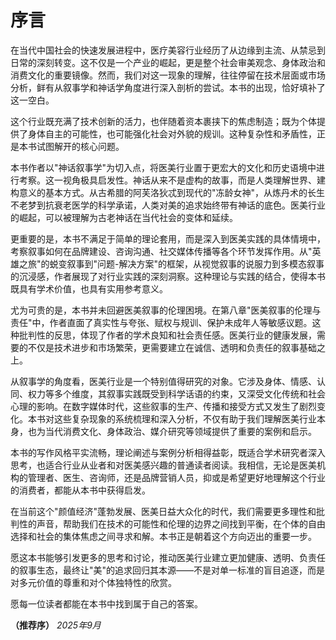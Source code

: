 # 序言

在当代中国社会的快速发展进程中，医疗美容行业经历了从边缘到主流、从禁忌到日常的深刻转变。这不仅是一个产业的崛起，更是整个社会审美观念、身体政治和消费文化的重要镜像。然而，我们对这一现象的理解，往往停留在技术层面或市场分析，鲜有从叙事学和神话学角度进行深入剖析的尝试。本书的出现，恰好填补了这一空白。

这个行业既充满了技术创新的活力，也伴随着资本裹挟下的焦虑制造；既为个体提供了身体自主的可能性，也可能强化社会对外貌的规训。这种复杂性和矛盾性，正是本书试图解开的核心问题。

本书作者以"神话叙事学"为切入点，将医美行业置于更宏大的文化和历史语境中进行考察。这一视角极具启发性。神话从来不是虚构的故事，而是人类理解世界、建构意义的基本方式。从古希腊的阿芙洛狄忒到现代的"冻龄女神"，从炼丹术的长生不老梦到抗衰老医学的科学承诺，人类对美的追求始终带有神话的底色。医美行业的崛起，可以被理解为古老神话在当代社会的变体和延续。

更重要的是，本书不满足于简单的理论套用，而是深入到医美实践的具体情境中，考察叙事如何在品牌建设、咨询沟通、社交媒体传播等各个环节发挥作用。从"英雄之旅"的蜕变叙事到"问题-解决方案"的框架，从视觉叙事的说服力到多模态叙事的沉浸感，作者展现了对行业实践的深刻洞察。这种理论与实践的结合，使得本书既具有学术价值，也具有实用参考意义。

尤为可贵的是，本书并未回避医美叙事的伦理困境。在第八章"医美叙事的伦理与责任"中，作者直面了真实性与夸张、赋权与规训、保护未成年人等敏感议题。这种批判性的反思，体现了作者的学术良知和社会责任感。医美行业的健康发展，需要的不仅是技术进步和市场繁荣，更需要建立在诚信、透明和负责任的叙事基础之上。

从叙事学的角度看，医美行业是一个特别值得研究的对象。它涉及身体、情感、认同、权力等多个维度，其叙事实践既受到科学话语的约束，又深受文化传统和社会心理的影响。在数字媒体时代，这些叙事的生产、传播和接受方式又发生了剧烈变化。本书对这些复杂现象的系统梳理和深入分析，不仅有助于我们理解医美行业本身，也为当代消费文化、身体政治、媒介研究等领域提供了重要的案例和启示。

本书的写作风格平实流畅，理论阐述与案例分析相得益彰，既适合学术研究者深入思考，也适合行业从业者和对医美感兴趣的普通读者阅读。我相信，无论是医美机构的管理者、医生、咨询师，还是品牌营销人员，抑或是希望更好地理解这个行业的消费者，都能从本书中获得启发。

在当前这个"颜值经济"蓬勃发展、医美日益大众化的时代，我们需要更多理性和批判性的声音，帮助我们在技术的可能性和伦理的边界之间找到平衡，在个体的自由选择和社会的集体焦虑之间寻求和解。本书正是朝着这个方向迈出的重要一步。

愿这本书能够引发更多的思考和讨论，推动医美行业建立更加健康、透明、负责任的叙事生态，最终让"美"的追求回归其本源——不是对单一标准的盲目追逐，而是对多元价值的尊重和对个体独特性的欣赏。

愿每一位读者都能在本书中找到属于自己的答案。


**（推荐序）**
*2025年9月*
